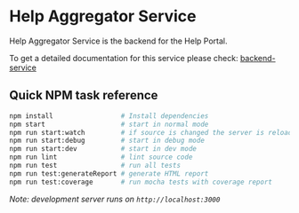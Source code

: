 # Help Aggregator Service

Help Aggregator Service is the backend for the Help Portal.

To get a detailed documentation for this service please check: [backend-service](docs/development/backend-service.md)

## Quick NPM task reference

```bash
npm install                 # Install dependencies
npm start                   # start in normal mode
npm run start:watch         # if source is changed the server is reloaded
npm run start:debug         # start in debug mode
npm run start:dev           # start in dev mode
npm run lint                # lint source code
npm run test                # run all tests
npm run test:generateReport # generate HTML report
npm run test:coverage       # run mocha tests with coverage report
```

_Note: development server runs on `http://localhost:3000`_
